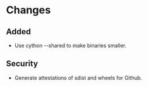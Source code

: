 # Changes

## Added

- Use cython --shared to make binaries smaller.

## Security

- Generate attestations of sdist and wheels for Github.
